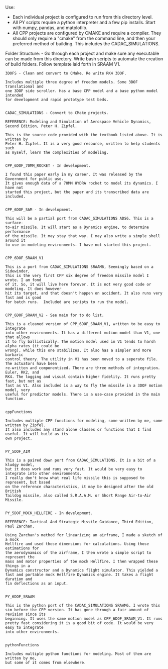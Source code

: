 
Use:
- Each individual project is configured to run from this directory level.
- All PY scripts require a python interpreter and a few pip installs.
Start with numpy, pandas, and matplotlib.  
- All CPP projects are configured by CMAKE and require a compiler.
They should only require a "cmake" from the command line, and then your preferred
method of building. This includes the CADAC_SIMULATIONS.

Folder Structure: - Go through each project and make sure any executable can be made
                           from this directory. Write bash scripts to automate the creation
                           of build folders. Follow template laid forth in SRAAM V1.

	3DOFS - Clean and convert to CMake. Re write RK4 3DOF.

	Includes multiple three degree of freedom models. Some 3DOF translational and
	one 3DOF side scroller. Has a base CPP model and a base python model intended
	for development and rapid prototype test beds.


	CADAC_SIMULATIONS - Convert to CMake projects.

	REFERENCE: Modeling and Simulation of Aerospace Vehicle Dynamics,
	Second Edition, Peter H. Zipfel.

	This is the source code provided with the textbook listed above. It is written by
	Peter H. Zipfel. It is a very good resource, written to help students such
	as myself, learn the complexities of modeling.


	CPP_6DOF_70MM_ROCKET - In development.

	I found this paper early in my career. It was released by the Government for public use.
	It gives enough data of a 70MM HYDRA rocket to model its dynamics. I have not
	started this project, but the paper and its transcribed data are included.


	CPP_6DOF_SAM - In development.

	This will be a partial port from CADAC_SIMULATIONS ADS6. This is a surface-
	to-air missile. It will start as a Dynamics engine, to determine performance
	of the missile. It may stay that way. I may also write a simple shell around it
	to use in modeling environments. I have not started this project.


	CPP_6DOF_SRAAM_V1

	This is a port from CADAC_SIMULATIONS SRAAM6, Seemingly based on a Sidewinder,
	this is the very first CPP six degree of freedom missile model I wrote. I am fond
	of it. So, it will live here forever. It is not very good code or modeling. It does however
	hit its target, and that doesn't happen on accident. It also runs very fast and is good
	for batch runs.  Included are scripts to run the model.


	CPP_6DOF_SRAAM_V2 - See main for to do list.

	This is a cleaned version of CPP_6DOF_SRAAM_V1, written to be easy to integrate
	into other environments. It has a different motion model than V1, one that allows
	it to fly ballistically. The motion model used in V1 tends to harsh alpha rates (it could be
	wrong), while this one stabilizes. It also has a simpler and more barbaric
	control theory. The utility in V1 has been moved to a seperate file. The actuators have been 
	re-written and componentized. There are three methods of integration. Euler, RK2, and
	RK4. The logging and visual contain higher fidelity. It runs pretty fast, but not as
	fast as V1. Also included is a way to fly the missile in a 3DOF motion model, very
	useful for predictor models. There is a use-case provided in the main function.


	cppFunctions

	Includes multiple CPP functions for modeling, some written by me, some written by Zipfel.
	It also includes any stand alone classes or functions that I find useful. It will build as its
	own project.


	PY_5DOF_AIM

	This is a paired down port from CADAC_SIMULATIONS. It is a bit of a kludgy model,
	but it does work and runs very fast. It would be very easy to integrate into other environments.
	I really don't know what real life missile this is supposed to represent, but based
	on the reference characteristics, it may be designed after the old British
	Taildog missile, also called S.R.A.A.M. or Short Range Air-to-Air Missile. 


	PY_5DOF_MOCK_HELLFIRE - In development.

	REFERENCE: Tactical And Strategic Missile Guidance, Third Edition, Paul Zarchan.

	Using Zarchan's method for linearizing an airframe, I made a sketch of a mock 
	Hellfire and used those dimensions for calculations. Using those estimations for 
	the aerodynamics of the airframe, I then wrote a simple script to represent the 
	mass and motor properties of tbe mock Hellfire. I then wrapped these things in a 
	Dynamics constructor and a Dynamics flight simulator. This yielded a
	fast and portable mock Hellfire Dynamics engine. It takes a flight duration and 
	fin deflections as an input.


	PY_6DOF_SRAAM

	This is the python port of the CADAC_SIMULATIONS SRAAM6. I wrote this
	sim before the CPP version. It has gone through a fair amount of revision since its
	beginning. It uses the same motion model as CPP_6DOF_SRAAM_V1. It runs 
	pretty fast considering it is a good bit of code. It would be very easy to integrate
	into other environments.


	pythonFunctions

	Includes multiple python functions for modeling. Most of them are written by me,
	but some of it comes from elsewhere.






















